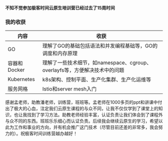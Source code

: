 **不知不觉参加极客时间云原生培训营已经过去了15周时间**
### 我的收获

| 内容         | 收获                                                |
|------------|---------------------------------------------------|
| GO         | 理解了GO的基础包括语法和并发编程基础等，GO的调度和内存原理                   |
| 容器和Docker  | 理解了一些技术细节，如namespace、cgroup、overlayfs等，方便解决技术中的问题 |
| Kubernetes | k8s架构、控制平面、生产化集群、生产化运维等                           |
| 服务网格       | Istio和server  mesh入门                              |

感谢孟老师，助教潘老师，训练营，班班等。孟老师在1000多页的ppt和讲课中付出了极大的心血，注定我们云原生课程的与众不同，让我不仅仅学到了课堂上的知识，也让我找到了学习方法。助教老师经验丰富，认证负责让我们体会到了课程外与众不同的东西。班班乐乐细心而认证负责。后续我会继续云原生的学习，希望以此为工作和事业的方向，并有机会推广这门技术（尽管目前还差的非常多，我会努力的）。祝极客时间训练营越办越好！



